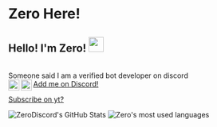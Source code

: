 # Zero Here!
## Hello! I'm Zero! <img src="https://raw.githubusercontent.com/MartinHeinz/MartinHeinz/master/wave.gif" width="30px">

<br> Someone said I am a verified bot developer on discord <br/>
<img align="left" alt="ZeroSync | YouTube" width="22px" src="https://cdn.jsdelivr.net/npm/simple-icons@v3/icons/youtube.svg" />
[Add me on Discord!<img align="left" alt="0_0#6666 | Discord" width="22px" src="https://cdn.jsdelivr.net/npm/simple-icons@3.4.0/icons/discord.svg" />](https://dsc.bio/Zero)

[Subscribe on yt?](https://www.youtube.com/zMelihStrqfe)

![ZeroDiscord's GitHub Stats](https://github-readme-stats.vercel.app/api?username=zMelihStrqfe&show_icons=true&theme=gruvbox)
<img alt="Zero's most used languages" src="https://github-readme-stats.vercel.app/api/top-langs/?username=zMelihStrqfe&theme=radical&langs_count=8&layout=compact"/>

